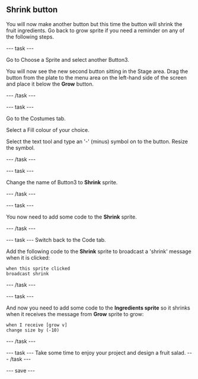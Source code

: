 ## Shrink button

You will now make another button but this time the button will shrink the fruit ingredients. Go back to grow sprite if you need a reminder on any of the following steps.

--- task ---

Go to Choose a Sprite and select another Button3.

You will now see the new second button sitting in the Stage area. Drag the button from the plate to the menu area on the left-hand side of the screen and place it below the **Grow**  button.

--- /task ---

--- task ---

Go to the Costumes tab. 

Select a Fill colour of your choice. 

Select the text tool and type an '-' (minus) symbol on to the button. Resize the symbol.

--- /task ---

--- task ---

Change the name of Button3 to **Shrink** sprite.

--- /task ---

--- task ---

You now need to add some code to the **Shrink** sprite.

--- /task ---

--- task ---
Switch back to the Code tab. 

Add the following code to the **Shrink** sprite to broadcast a 'shrink' message when it is clicked:

```blocks3
when this sprite clicked
broadcast shrink
```
--- /task ---

--- task ---

And now you need to add some code to the **Ingredients sprite** so it shrinks when it receives the message from **Grow** sprite to grow:

```blocks3
when I receive [grow v]
change size by (-10)
```
--- /task ---

--- task ---
Take some time to enjoy your project and design a fruit salad. 
--- /task ---

--- save ---







 




 





